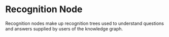﻿Recognition Node
===

Recognition nodes make up recognition trees used to understand questions and answers  supplied by users of the knowledge graph.

